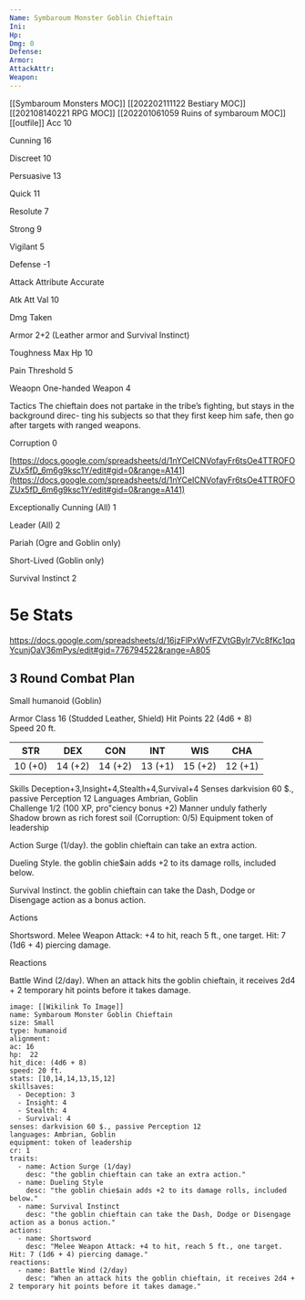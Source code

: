 ```yaml
---
Name: Symbaroum Monster Goblin Chieftain
Ini: 
Hp: 
Dmg: 0
Defense: 
Armor: 
AttackAttr: 
Weapon: 
---
```


[[Symbaroum Monsters MOC]]
[[202202111122 Bestiary MOC]]
[[202108140221 RPG MOC]]
[[202201061059 Ruins of symbaroum MOC]]
[[outfile]]
Acc 10

Cunning 16

Discreet 10

Persuasive 13

Quick 11

Resolute 7

Strong 9

Vigilant 5

Defense -1

Attack Attribute Accurate

Atk Att Val 10

Dmg Taken

Armor 2+2 (Leather armor and Survival Instinct)

Toughness Max Hp 10

Pain Threshold 5

Weaopn One-handed Weapon 4

Tactics The chieftain does not partake in the tribe’s fighting, but stays in the background direc- ting his subjects so that they first keep him safe, then go after targets with ranged weapons.

Corruption 0

[https://docs.google.com/spreadsheets/d/1nYCeICNVofayFr6tsOe4TTROFOZUx5fD_6m6g9ksc1Y/edit#gid=0&range=A141](https://docs.google.com/spreadsheets/d/1nYCeICNVofayFr6tsOe4TTROFOZUx5fD_6m6g9ksc1Y/edit#gid=0&range=A141)

Exceptionally Cunning (All) 1

Leader (All) 2

Pariah (Ogre and Goblin only)

Short-Lived (Goblin only)

Survival Instinct 2

# 5e Stats 
https://docs.google.com/spreadsheets/d/16jzFlPxWvfFZVtGBylr7Vc8fKc1qqYcunjOaV36mPys/edit#gid=776794522&range=A805
## 3 Round Combat Plan

Small humanoid (Goblin)

Armor Class 16 (Studded Leather, Shield) 
Hit Points 22 (4d6 + 8)  
Speed 20 ft.

| STR     | DEX     | CON     | INT     | WIS     | CHA     |
| ------- | ------- | ------- | ------- | ------- | ------- |
| 10 (+0) | 14 (+2) | 14 (+2) | 13 (+1) | 15 (+2) | 12 (+1) |

Skills Deception+3,Insight+4,Stealth+4,Survival+4 
Senses darkvision 60 $., passive Perception 12 
Languages Ambrian, Goblin  
Challenge 1/2 (100 XP, pro"ciency bonus +2) 
Manner unduly fatherly
Shadow brown as rich forest soil (Corruption: 0/5) 
Equipment token of leadership


Action Surge (1/day). the goblin chieftain can take an extra action.

Dueling Style. the goblin chie$ain adds +2 to its damage rolls, included below.

Survival Instinct. the goblin chieftain can take the Dash, Dodge or Disengage action as a bonus action.

Actions

Shortsword. Melee Weapon Attack: +4 to hit, reach 5 ft., one target. Hit: 7 (1d6 + 4) piercing damage.

Reactions

Battle Wind (2/day). When an attack hits the goblin chieftain, it receives 2d4 + 2 temporary hit points before it takes damage.

```statblock
image: [[Wikilink To Image]]
name: Symbaroum Monster Goblin Chieftain
size: Small
type: humanoid
alignment:
ac: 16
hp:  22
hit_dice: (4d6 + 8)
speed: 20 ft.
stats: [10,14,14,13,15,12]
skillsaves:
  - Deception: 3
  - Insight: 4
  - Stealth: 4
  - Survival: 4
senses: darkvision 60 $., passive Perception 12
languages: Ambrian, Goblin
equipment: token of leadership
cr: 1
traits:
  - name: Action Surge (1/day)
    desc: "the goblin chieftain can take an extra action."
  - name: Dueling Style
    desc: "the goblin chie$ain adds +2 to its damage rolls, included below."
  - name: Survival Instinct
    desc: "the goblin chieftain can take the Dash, Dodge or Disengage action as a bonus action."
actions:
  - name: Shortsword
    desc: "Melee Weapon Attack: +4 to hit, reach 5 ft., one target. Hit: 7 (1d6 + 4) piercing damage."
reactions:
  - name: Battle Wind (2/day)
    desc: "When an attack hits the goblin chieftain, it receives 2d4 + 2 temporary hit points before it takes damage."
```
